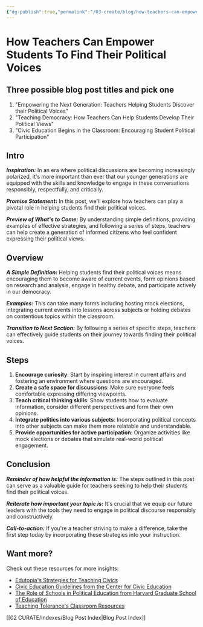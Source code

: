 ```yaml
---
{"dg-publish":true,"permalink":"/03-create/blog/how-teachers-can-empower-students-to-find-their-political-voices/","tags":["youth","empowerment","politics"]}
---
```



# How Teachers Can Empower Students To Find Their Political Voices

## Three possible blog post titles and pick one
1. "Empowering the Next Generation: Teachers Helping Students Discover their Political Voices"
2. "Teaching Democracy: How Teachers Can Help Students Develop Their Political Views"
3. "Civic Education Begins in the Classroom: Encouraging Student Political Participation"

## Intro
_**Inspiration:**_ In an era where political discussions are becoming increasingly polarized, it's more important than ever that our younger generations are equipped with the skills and knowledge to engage in these conversations responsibly, respectfully, and critically.

_**Promise Statement:**_ In this post, we'll explore how teachers can play a pivotal role in helping students find their political voices.

_**Preview of What's to Come:**_ By understanding simple definitions, providing examples of effective strategies, and following a series of steps, teachers can help create a generation of informed citizens who feel confident expressing their political views.

## Overview
_**A Simple Definition:**_ Helping students find their political voices means encouraging them to become aware of current events, form opinions based on research and analysis, engage in healthy debate, and participate actively in our democracy.

_**Examples:**_ This can take many forms including hosting mock elections, integrating current events into lessons across subjects or holding debates on contentious topics within the classroom.

_**Transition to Next Section:**_ By following a series of specific steps, teachers can effectively guide students on their journey towards finding their political voices.

## Steps
1. **Encourage curiosity**: Start by inspiring interest in current affairs and fostering an environment where questions are encouraged.
2. **Create a safe space for discussions**: Make sure everyone feels comfortable expressing differing viewpoints.
3. **Teach critical thinking skills**: Show students how to evaluate information, consider different perspectives and form their own opinions.
4. **Integrate politics into various subjects**: Incorporating political concepts into other subjects can make them more relatable and understandable.
5. **Provide opportunities for active participation**: Organize activities like mock elections or debates that simulate real-world political engagement.

## Conclusion
_**Reminder of how helpful the information is:**_ The steps outlined in this post can serve as a valuable guide for teachers seeking to help their students find their political voices.

_**Reiterate how important your topic is:**_ It's crucial that we equip our future leaders with the tools they need to engage in political discourse responsibly and constructively.

_**Call-to-action:**_ If you're a teacher striving to make a difference, take the first step today by incorporating these strategies into your instruction.

## Want more?
Check out these resources for more insights:
- [Edutopia's Strategies for Teaching Civics](https://www.edutopia.org/article/7-strategies-teaching-civics)
- [Civic Education Guidelines from the Center for Civic Education](http://www.civiced.org/resources/curriculum)
- [The Role of Schools in Political Education from Harvard Graduate School of Education](https://www.gse.harvard.edu/news/uk/16/10/role-schools-political-education)
- [Teaching Tolerance's Classroom Resources](https://www.tolerance.org/classroom-resources)



[[02 CURATE/Indexes/Blog Post Index\|Blog Post Index]]